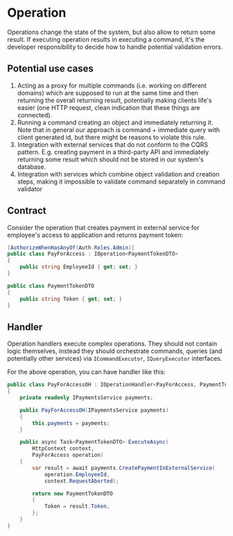 # Operation

Operations change the state of the system, but also allow to return some result. If executing operation results in executing a command, it's the developer responsibility to decide how to handle potential validation errors.

## Potential use cases

1. Acting as a proxy for multiple commands (i.e. working on different domains) which are supposed to run at the same time and then returning the overall returning result, potentially making clients life's easier (one HTTP request, clean indication that these things are connected).
2. Running a command creating an object and immediately returning it. Note that in general our approach is command + immediate query with client generated id, but there might be reasons to violate this rule.
3. Integration with external services that do not conform to the CQRS pattern. E.g. creating payment in a third-party API and immediately returning some result which should not be stored in our system's database.
4. Integration with services which combine object validation and creation steps, making it impossible to validate command separately in command validator

## Contract

Consider the operation that creates payment in external service for employee's access to application and returns payment token:

```csharp
[AuthorizeWhenHasAnyOf(Auth.Roles.Admin)]
public class PayForAccess : IOperation<PaymentTokenDTO>
{
    public string EmployeeId { get; set; }
}

public class PaymentTokenDTO
{
    public string Token { get; set; }
}
```

## Handler

Operation handlers execute complex operations. They should not contain logic themselves, instead they should orchestrate commands, queries (and potentially other services) via `ICommandExecutor`, `IQueryExecutor` interfaces.

For the above operation, you can have handler like this:

```csharp
public class PayForAccessOH : IOperationHandler<PayForAccess, PaymentTokenDTO>
{
    private readonly IPaymentsService payments;

    public PayForAccessOH(IPaymentsService payments)
    {
        this.payments = payments;
    }

    public async Task<PaymentTokenDTO> ExecuteAsync(
        HttpContext context,
        PayForAccess operation)
    {
        var result = await payments.CreatePaymentInExternalService(
            operation.EmployeeId,
            context.RequestAborted);

        return new PaymentTokenDTO
        {
            Token = result.Token,
        };
    }
}
```
